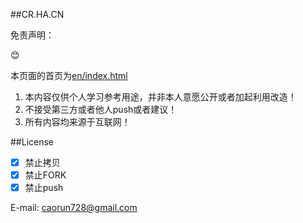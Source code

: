 ##CR.HA.CN

免责声明：

:blush:

本页面的首页为[en/index.html](./en)

1. 本内容仅供个人学习参考用途，并非本人意愿公开或者加起利用改造！
2. 不接受第三方或者他人push或者建议！
3. 所有内容均来源于互联网！

##License

- [x] 禁止拷贝
- [x] 禁止FORK
- [x] 禁止push

E-mail:  <a href="mailto:caorun728@gmail.com" target="_blank">caorun728@gmail.com</a>

